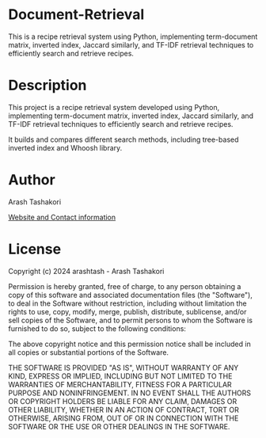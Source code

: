 # Document-Retrieval
This is a recipe retrieval system using Python, implementing term-document matrix, inverted index, Jaccard similarly, and TF-IDF retrieval techniques to efficiently search and retrieve recipes. 


# Description

This project is a recipe retrieval system developed using Python, implementing term-document matrix, inverted index, Jaccard similarly, and TF-IDF retrieval techniques to efficiently search and retrieve recipes.

It builds and compares different search methods, including tree-based inverted index and Whoosh library.


# Author
Arash Tashakori


[Website and Contact information](https://arashtash.github.io/)


# License 

Copyright (c) 2024 arashtash - Arash Tashakori

Permission is hereby granted, free of charge, to any person obtaining a copy of this software and associated documentation files (the "Software"), to deal in the Software without restriction, including without limitation the rights to use, copy, modify, merge, publish, distribute, sublicense, and/or sell copies of the Software, and to permit persons to whom the Software is furnished to do so, subject to the following conditions:

The above copyright notice and this permission notice shall be included in all copies or substantial portions of the Software.

THE SOFTWARE IS PROVIDED "AS IS", WITHOUT WARRANTY OF ANY KIND, EXPRESS OR IMPLIED, INCLUDING BUT NOT LIMITED TO THE WARRANTIES OF MERCHANTABILITY, FITNESS FOR A PARTICULAR PURPOSE AND NONINFRINGEMENT. IN NO EVENT SHALL THE AUTHORS OR COPYRIGHT HOLDERS BE LIABLE FOR ANY CLAIM, DAMAGES OR OTHER LIABILITY, WHETHER IN AN ACTION OF CONTRACT, TORT OR OTHERWISE, ARISING FROM, OUT OF OR IN CONNECTION WITH THE SOFTWARE OR THE USE OR OTHER DEALINGS IN THE SOFTWARE.
